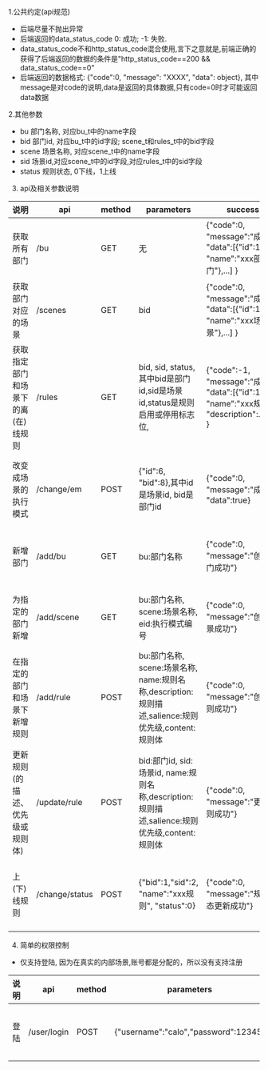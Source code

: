 1.公共约定(api规范)
- 后端尽量不抛出异常
- 后端返回的data_status_code 0: 成功; -1: 失败. 
- data_status_code不和http_status_code混合使用,言下之意就是,前端正确的获得了后端返回的数据的条件是"http_status_code==200 && data_status_code==0"
- 后端返回的数据格式: {"code":0, "message": "XXXX", "data": object}, 其中message是对code的说明,data是返回的具体数据,只有code=0时才可能返回data数据 


2.其他参数
- bu 部门名称, 对应bu_t中的name字段
- bid 部门id, 对应bu_t中的id字段; scene_t和rules_t中的bid字段
- scene 场景名称, 对应scene_t中的name字段
- sid 场景id,对应scene_t中的id字段,对应rules_t中的sid字段
- status 规则状态, 0下线，1上线


3. api及相关参数说明

|说明| api  | method |parameters |success | failed |
| ------ | ---- | ------ | --------- | ---     | ----  | 
|获取所有部门| /bu  | GET    | 无        | {"code":0, "message":"成功", "data":[{"id":1, "name":"xxx部门"},...] } | {"code":-1, "message":"失败" } 或直接返回前端http的错误(码) |
|获取部门对应的场景  | /scenes|GET   | bid       | {"code":0, "message":"成功", "data":[{"id":1, "name":"xxx场景"},...] } |{"code":-1, "message":"失败" } 或直接返回前端http的错误(码)|
|获取指定部门和场景下的离(在)线规则| /rules| GET | bid, sid, status,其中bid是部门id,sid是场景id,status是规则启用或停用标志位, | {"code":-1, "message":"成功", "data":[{"id":1, "name":"xxx规则", "description":...},...] }| {"code":-1, "message":"失败" } 或直接返回前端http的错误(码)|
|改变成场景的执行模式| /change/em| POST | {"id":6, "bid":8},其中id是场景id, bid是部门id | {"code":0, "message":"成功", "data":true} | {"code":-1, "message":"成功", "data":true}或直接返回前端http的错误(码) |
|新增部门| /add/bu | GET |bu:部门名称|{"code":0, "message":"创建部门成功"}| {"code":-1, "message":"创建部门失败"}或直接返回前端http的错误(码)|
|为指定的部门新增| /add/scene| GET| bu:部门名称, scene:场景名称, eid:执行模式编号| {"code":0, "message":"创建场景成功"}| {"code":-1, "message":"创建场景失败"}或直接返回前端http的错误(码)|
|在指定的部门和场景下新增规则| /add/rule| POST| bu:部门名称, scene:场景名称, name:规则名称,description:规则描述,salience:规则优先级,content:规则体|{"code":0, "message":"创建规则成功"}| {"code":-1, "message":"创建规则失败"}或直接返回前端http的错误(码)| 
|更新规则(的描述、优先级或规则体)| /update/rule|POST |bid:部门id, sid:场景id, name:规则名称,description:规则描述,salience:规则优先级,content:规则体|{"code":0, "message":"更新规则成功"}| {"code":-1, "message":"更新规则失败"}或直接返回前端http的错误(码)|
|上(下)线规则| /change/status|POST | {"bid":1,"sid":2, "name":"xxx规则", "status":0}| {"code":0, "message":"规则状态更新成功"}| {"code":-1, "message":"规则状态更新失败"}或直接返回前端http的错误(码)|

4. 简单的权限控制
- 仅支持登陆, 因为在真实的内部场景,账号都是分配的，所以没有支持注册

|说明| api  | method |parameters |success | failed |
| ------ | ---- | ------ | --------- | --- | ----  | 
|登陆|/user/login |POST | {"username":"calo","password":12345}| {"code":0, "message":"登陆成功","data":{"username":"calo", "token":"xxxxxx"}}|{"code":-1, "message":"登陆失败"}|
